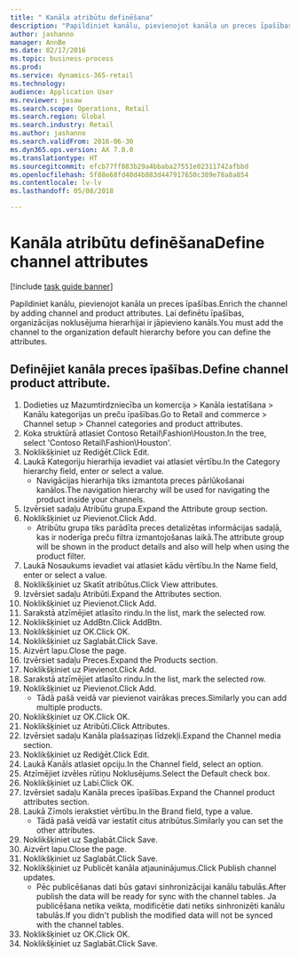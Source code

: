 ```yaml
--- 
title: " Kanāla atribūtu definēšana"
description: "Papildiniet kanālu, pievienojot kanāla un preces īpašības."
author: jashanno
manager: AnnBe
ms.date: 02/17/2016
ms.topic: business-process
ms.prod: 
ms.service: dynamics-365-retail
ms.technology: 
audience: Application User
ms.reviewer: josaw
ms.search.scope: Operations, Retail
ms.search.region: Global
ms.search.industry: Retail
ms.author: jashanno
ms.search.validFrom: 2016-06-30
ms.dyn365.ops.version: AX 7.0.0
ms.translationtype: HT
ms.sourcegitcommit: efcb77ff883b29a4bbaba27551e02311742afbbd
ms.openlocfilehash: 5f88e68fd40d4b883d447917650c389e78a8a854
ms.contentlocale: lv-lv
ms.lasthandoff: 05/08/2018

---
```

# <a name="define-channel-attributes"></a><span data-ttu-id="9a7c2-103"> Kanāla atribūtu definēšana</span><span class="sxs-lookup"><span data-stu-id="9a7c2-103">Define channel attributes</span></span>

[!include [task guide banner](../includes/task-guide-banner.md)]

<span data-ttu-id="9a7c2-104">Papildiniet kanālu, pievienojot kanāla un preces īpašības.</span><span class="sxs-lookup"><span data-stu-id="9a7c2-104">Enrich the channel by adding channel and product attributes.</span></span> <span data-ttu-id="9a7c2-105">Lai definētu īpašības, organizācijas noklusējuma hierarhijai ir jāpievieno kanāls.</span><span class="sxs-lookup"><span data-stu-id="9a7c2-105">You must add the channel to the organization default hierarchy before you can define the attributes.</span></span>


## <a name="define-channel-product-attribute"></a><span data-ttu-id="9a7c2-106">Definējiet kanāla preces īpašības.</span><span class="sxs-lookup"><span data-stu-id="9a7c2-106">Define channel product attribute.</span></span>
1. <span data-ttu-id="9a7c2-107">Dodieties uz Mazumtirdzniecība un komercija > Kanāla iestatīšana > Kanālu kategorijas un preču īpašības.</span><span class="sxs-lookup"><span data-stu-id="9a7c2-107">Go to Retail and commerce > Channel setup > Channel categories and product attributes.</span></span>
2. <span data-ttu-id="9a7c2-108">Koka struktūrā atlasiet Contoso Retail\Fashion\Houston.</span><span class="sxs-lookup"><span data-stu-id="9a7c2-108">In the tree, select 'Contoso Retail\Fashion\Houston'.</span></span>
3. <span data-ttu-id="9a7c2-109">Noklikšķiniet uz Rediģēt.</span><span class="sxs-lookup"><span data-stu-id="9a7c2-109">Click Edit.</span></span>
4. <span data-ttu-id="9a7c2-110">Laukā Kategoriju hierarhija ievadiet vai atlasiet vērtību.</span><span class="sxs-lookup"><span data-stu-id="9a7c2-110">In the Category hierarchy field, enter or select a value.</span></span>
    * <span data-ttu-id="9a7c2-111">Navigācijas hierarhija tiks izmantota preces pārlūkošanai kanālos.</span><span class="sxs-lookup"><span data-stu-id="9a7c2-111">The navigation hierarchy will be used for navigating the product inside your channels.</span></span>  
5. <span data-ttu-id="9a7c2-112">Izvērsiet sadaļu Atribūtu grupa.</span><span class="sxs-lookup"><span data-stu-id="9a7c2-112">Expand the Attribute group section.</span></span>
6. <span data-ttu-id="9a7c2-113">Noklikšķiniet uz Pievienot.</span><span class="sxs-lookup"><span data-stu-id="9a7c2-113">Click Add.</span></span>
    * <span data-ttu-id="9a7c2-114">Atribūtu grupa tiks parādīta preces detalizētas informācijas sadaļā, kas ir noderīga preču filtra izmantojošanas laikā.</span><span class="sxs-lookup"><span data-stu-id="9a7c2-114">The attribute group will be shown in the product details and also will help when using the product filter.</span></span>  
7. <span data-ttu-id="9a7c2-115">Laukā Nosaukums ievadiet vai atlasiet kādu vērtību.</span><span class="sxs-lookup"><span data-stu-id="9a7c2-115">In the Name field, enter or select a value.</span></span>
8. <span data-ttu-id="9a7c2-116">Noklikšķiniet uz Skatīt atribūtus.</span><span class="sxs-lookup"><span data-stu-id="9a7c2-116">Click View attributes.</span></span>
9. <span data-ttu-id="9a7c2-117">Izvērsiet sadaļu Atribūti.</span><span class="sxs-lookup"><span data-stu-id="9a7c2-117">Expand the Attributes section.</span></span>
10. <span data-ttu-id="9a7c2-118">Noklikšķiniet uz Pievienot.</span><span class="sxs-lookup"><span data-stu-id="9a7c2-118">Click Add.</span></span>
11. <span data-ttu-id="9a7c2-119">Sarakstā atzīmējiet atlasīto rindu.</span><span class="sxs-lookup"><span data-stu-id="9a7c2-119">In the list, mark the selected row.</span></span>
12. <span data-ttu-id="9a7c2-120">Noklikšķiniet uz AddBtn.</span><span class="sxs-lookup"><span data-stu-id="9a7c2-120">Click AddBtn.</span></span>
13. <span data-ttu-id="9a7c2-121">Noklikšķiniet uz OK.</span><span class="sxs-lookup"><span data-stu-id="9a7c2-121">Click OK.</span></span>
14. <span data-ttu-id="9a7c2-122">Noklikšķiniet uz Saglabāt.</span><span class="sxs-lookup"><span data-stu-id="9a7c2-122">Click Save.</span></span>
15. <span data-ttu-id="9a7c2-123">Aizvērt lapu.</span><span class="sxs-lookup"><span data-stu-id="9a7c2-123">Close the page.</span></span>
16. <span data-ttu-id="9a7c2-124">Izvērsiet sadaļu Preces.</span><span class="sxs-lookup"><span data-stu-id="9a7c2-124">Expand the Products section.</span></span>
17. <span data-ttu-id="9a7c2-125">Noklikšķiniet uz Pievienot.</span><span class="sxs-lookup"><span data-stu-id="9a7c2-125">Click Add.</span></span>
18. <span data-ttu-id="9a7c2-126">Sarakstā atzīmējiet atlasīto rindu.</span><span class="sxs-lookup"><span data-stu-id="9a7c2-126">In the list, mark the selected row.</span></span>
19. <span data-ttu-id="9a7c2-127">Noklikšķiniet uz Pievienot.</span><span class="sxs-lookup"><span data-stu-id="9a7c2-127">Click Add.</span></span>
    * <span data-ttu-id="9a7c2-128">Tādā pašā veidā var pievienot vairākas preces.</span><span class="sxs-lookup"><span data-stu-id="9a7c2-128">Similarly you can add multiple products.</span></span>  
20. <span data-ttu-id="9a7c2-129">Noklikšķiniet uz OK.</span><span class="sxs-lookup"><span data-stu-id="9a7c2-129">Click OK.</span></span>
21. <span data-ttu-id="9a7c2-130">Noklikšķiniet uz Atribūti.</span><span class="sxs-lookup"><span data-stu-id="9a7c2-130">Click Attributes.</span></span>
22. <span data-ttu-id="9a7c2-131">Izvērsiet sadaļu Kanāla plašsaziņas līdzekļi.</span><span class="sxs-lookup"><span data-stu-id="9a7c2-131">Expand the Channel media section.</span></span>
23. <span data-ttu-id="9a7c2-132">Noklikšķiniet uz Rediģēt.</span><span class="sxs-lookup"><span data-stu-id="9a7c2-132">Click Edit.</span></span>
24. <span data-ttu-id="9a7c2-133">Laukā Kanāls atlasiet opciju.</span><span class="sxs-lookup"><span data-stu-id="9a7c2-133">In the Channel field, select an option.</span></span>
25. <span data-ttu-id="9a7c2-134">Atzīmējiet izvēles rūtiņu Noklusējums.</span><span class="sxs-lookup"><span data-stu-id="9a7c2-134">Select the Default check box.</span></span>
26. <span data-ttu-id="9a7c2-135">Noklikšķiniet uz Labi.</span><span class="sxs-lookup"><span data-stu-id="9a7c2-135">Click OK.</span></span>
27. <span data-ttu-id="9a7c2-136">Izvērsiet sadaļu Kanāla preces īpašības.</span><span class="sxs-lookup"><span data-stu-id="9a7c2-136">Expand the Channel product attributes section.</span></span>
28. <span data-ttu-id="9a7c2-137">Laukā Zīmols ierakstiet vērtību.</span><span class="sxs-lookup"><span data-stu-id="9a7c2-137">In the Brand field, type a value.</span></span>
    * <span data-ttu-id="9a7c2-138">Tādā pašā veidā var iestatīt citus atribūtus.</span><span class="sxs-lookup"><span data-stu-id="9a7c2-138">Similarly you can set the other attributes.</span></span>  
29. <span data-ttu-id="9a7c2-139">Noklikšķiniet uz Saglabāt.</span><span class="sxs-lookup"><span data-stu-id="9a7c2-139">Click Save.</span></span>
30. <span data-ttu-id="9a7c2-140">Aizvērt lapu.</span><span class="sxs-lookup"><span data-stu-id="9a7c2-140">Close the page.</span></span>
31. <span data-ttu-id="9a7c2-141">Noklikšķiniet uz Saglabāt.</span><span class="sxs-lookup"><span data-stu-id="9a7c2-141">Click Save.</span></span>
32. <span data-ttu-id="9a7c2-142">Noklikšķiniet uz Publicēt kanāla atjauninājumus.</span><span class="sxs-lookup"><span data-stu-id="9a7c2-142">Click Publish channel updates.</span></span>
    * <span data-ttu-id="9a7c2-143">Pēc publicēšanas dati būs gatavi sinhronizācijai kanālu tabulās.</span><span class="sxs-lookup"><span data-stu-id="9a7c2-143">After publish the data will be ready for sync with the channel tables.</span></span> <span data-ttu-id="9a7c2-144">Ja publicēšana netika veikta, modificētie dati netiks sinhronizēti kanālu tabulās.</span><span class="sxs-lookup"><span data-stu-id="9a7c2-144">If you didn't publish the modified data will not be synced with the channel tables.</span></span>  
33. <span data-ttu-id="9a7c2-145">Noklikšķiniet uz OK.</span><span class="sxs-lookup"><span data-stu-id="9a7c2-145">Click OK.</span></span>
34. <span data-ttu-id="9a7c2-146">Noklikšķiniet uz Saglabāt.</span><span class="sxs-lookup"><span data-stu-id="9a7c2-146">Click Save.</span></span>


